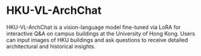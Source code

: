 # HKU-VL-ArchChat
HKU-VL-ArchChat is a vision-language model fine-tuned via LoRA for interactive Q&A on campus buildings at the University of Hong Kong. Users can input images of HKU buildings and ask questions to receive detailed architectural and historical insights.